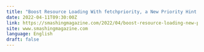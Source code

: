 ```yaml
---
title: "Boost Resource Loading With fetchpriority, a New Priority Hint "
date: 2022-04-11T09:30:00Z
link: https://smashingmagazine.com/2022/04/boost-resource-loading-new-priority-hint-fetchpriority/?utm_medium=RSS&utm_source=news.12bit.vn
site: www.smashingmagazine.com
language: English
draft: false
---
```


